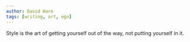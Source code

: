```yaml
---
author: David Hare
tags: [writing, art, ego]
---
```

Style is the art of getting yourself out of the way, not putting yourself in it.